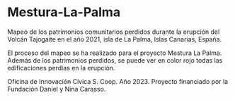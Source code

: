 # Mestura-La-Palma
Mapeo de los patrimonios comunitarios perdidos durante la erupción del Volcán Tajogaite en el año 2021, isla de La Palma, Islas Canarias, España.

El proceso del mapeo se ha realizado para el proyecto Mestura La Palma. Además de los patrimonios perdidos, se puede ver en color rojo todas las edificaciones perdias en la erupción.

Oficina de Innovación Cívica S. Coop. Año 2023.
Proyecto financiado por la Fundación Daniel y Nina Carasso.
